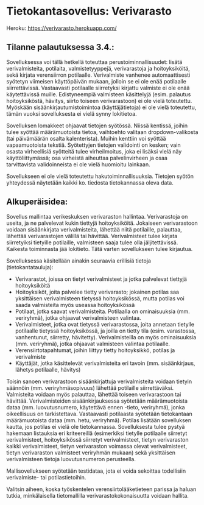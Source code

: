 # Tietokantasovellus: Verivarasto

Heroku: https://verivarasto.herokuapp.com/

## Tilanne palautuksessa 3.4.:

Sovelluksessa voi tällä hetkellä toteuttaa perustoiminnallisuudet: lisätä verivalmisteita, potilaita, valmistetyyppejä, verivarastoja ja hoitoyksiköitä, sekä kirjata verensiirron potilaalle. Verivalmiste vanhenee automaattisesti syötetyn viimeisen käyttöpäivän mukaan, jolloin se ei ole enää potilaalle siirrettävissä. Vastaavasti potilaalle siirretyksi kirjattu valmiste ei ole enää käytettävissä muille. Edistyneempiä valmisteen käsittelyjä (esim. palautus hoitoyksiköstä, hävitys, siirto toiseen verivarastoon) ei ole vielä toteutettu. Myöskään sisäänkirjautumistoimintoa (käyttäjätietoja) ei ole vielä toteutettu, tämän vuoksi sovelluksesta ei vielä synny lokitietoa.

Sovelluksen lomakkeet ohjaavat tietojen syötössä. Niissä kentissä, joihin tulee syöttää määrämuotoista tietoa, vaihtoehto valitaan dropdown-valikosta (tai päivämäärän osalta kalenterista). Muihin kenttiin voi syöttää vapaamuotoista tekstiä. Syötettyjen tietojen validointi on kesken; vain osasta virheellisiä syötteitä tulee virheilmoitus, joka ei lisäksi vielä näy käyttöliittymässä; osa virheistä aiheuttaa palvelinvirheen ja osaa tarvittavista validoinneista ei ole vielä huomioitu lainkaan.

Sovellukseen ei ole vielä toteutettu hakutoiminnallisuuksia. Tietojen syötön yhteydessä näytetään kaikki ko. tiedosta tietokannassa oleva data.

## Alkuperäisidea:

Sovellus mallintaa verikeskuksen verivaraston hallintaa. Verivarastoja on useita, ja ne palvelevat kukin tiettyjä hoitoyksiköitä. Jokaiseen verivarastoon voidaan sisäänkirjata verivalmisteita, lähettää niitä potilaille, palauttaa, lähettää verivarastojen välillä tai hävittää. Verivalmisteet tulee kirjata siirretyiksi tietyille potilaille, valmisteen saaja tulee olla jäljitettävissä. Kaikesta toiminnasta jää lokitieto. Tätä varten sovellukseen tulee kirjautua.

Sovelluksessa käsitellään ainakin seuraavia erillisiä tietoja (tietokantatauluja):
- Verivarastot, joissa on tietyt verivalmisteet ja jotka palvelevat tiettyjä hoitoyksiköitä
- Hoitoyksiköt, joita palvelee tietty verivarasto; jokainen potilas saa yksittäisen verivalmisteen tietyssä hoitoyksikössä, mutta potilas voi saada valmisteita myös useassa hoitoyksikössä
- Potilaat, jotka saavat verivalmisteita. Potilaalla on ominaisuuksia (mm. veriryhmä), jotka ohjaavat verivalmisteen valintaa.
- Verivalmisteet, jotka ovat tietyssä verivarastossa, joita annetaan tietylle potilaalle tietyssä hoitoyksikössä, ja joilla on tietty tila (esim. varastossa, vanhentunut, siirretty, hävitetty). Verivalmisteilla on myös ominaisuuksia (mm. veriryhmä), jotka ohjaavat valmisteen valintaa potilaalle.
- Verensiirtotapahtumat, joihin liittyy tietty hoitoyksikkö, potilas ja verivalmiste
- Käyttäjät, jotka käsittelevät verivalmisteita eri tavoin (mm. sisäänkirjaus, lähetys potilaalle, hävitys)

Toisin sanoen verivarastoon sisäänkirjattuja verivalmisteita voidaan tietyin säännöin (mm. veriryhmäsopivuus) lähettää potilaille siirrettäväksi. Valmisteita voidaan myös palauttaa, lähettää toiseen verivarastoon tai hävittää. Verivalmisteiden sisäänkirjauksessa syötetään määrämuotoista dataa (mm. luovutusnumero, käytettävä ennen -tieto, veriryhmä), jonka oikeellisuus on tarkistettava. Vastaavasti potilaasta syötetään tietokantaan määrämuotoista dataa (mm. hetu, veriryhmä). Potilas lisätään sovelluksen kautta, jos potilas ei vielä ole tietokannassa.
Sovelluksesta tulee pystyä hakemaan listauksia eri kriteereillä (esimerkiksi tietylle potilaalle siirretyt verivalmisteet, hoitoyksikössä siirretyt verivalmisteet, tietyn verivaraston kaikki verivalmisteet, tietyn verivaraston voimassa olevat verivalmisteet, tietyn verivaraston valmisteet veriryhmän mukaan) sekä yksittäisen verivalmisteen tietoja luovutusnumeron perusteella.

Mallisovellukseen syötetään testidataa, jota ei voida sekoittaa todellisiin verivalmiste- tai potilastietoihin.

Valitsin aiheen, koska työskentelen verensiirtolääketieteen parissa ja haluan tutkia, minkälaisella tietomallilla verivarastokokonaisuutta voidaan hallita.
